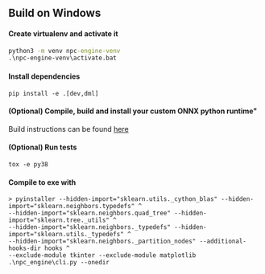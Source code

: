 ## Build on Windows

#### Create virtualenv and activate it

```cmd
python3 -m venv npc-engine-venv
.\npc-engine-venv\activate.bat
```

#### Install dependencies

```
pip install -e .[dev,dml]
```

#### (Optional) Compile, build and install your custom ONNX python runtime" 

Build instructions can be found [here](https://onnxruntime.ai/)

#### (Optional) Run tests

```
tox -e py38
```

#### Compile to exe with

```
> pyinstaller --hidden-import="sklearn.utils._cython_blas" --hidden-import="sklearn.neighbors.typedefs" ^
--hidden-import="sklearn.neighbors.quad_tree" --hidden-import="sklearn.tree._utils" ^
--hidden-import="sklearn.neighbors._typedefs" --hidden-import="sklearn.utils._typedefs" ^
--hidden-import="sklearn.neighbors._partition_nodes" --additional-hooks-dir hooks ^
--exclude-module tkinter --exclude-module matplotlib .\npc_engine\cli.py --onedir
```